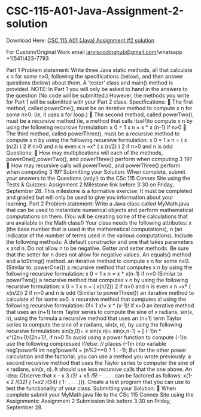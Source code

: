 # CSC-115-A01-Java-Assignment-2-solution

Download Here: [CSC 115 A01 (Java) Assignment #2 solution](https://jarviscodinghub.com/assignment/csc-115-a01-java-assignment-2-solution/)

For Custom/Original Work email jarviscodinghub@gmail.com/whatsapp +1(541)423-7793

Part 1
Problem statement:
Write three Java static methods, all that calculate x
n
for some n≥0, following the specifications (below),
and then answer questions (below) about them. A ‘tester’ class and main() method is provided.
NOTE: In Part 1 you will only be asked to hand in the answers to the question (No code will be
submitted.) However, the methods you write for Part 1 will be submitted with your Part 2 class.
Specifications:
 The first method, called powerOne(), must be an iterative method to compute x
n
for some n≥0.
(ie, it uses a for loop.)
 The second method, called powerTwo(), must be a recursive method (ie, a method that calls
itself)to compute x
n
by using the following recursive formulation:
x
0
= 1
x
n
= x * x
(n-1)
if n>0
 The third method, called powerThree(), must be a recursive method to compute x
n
by using the
following recursive formulation:
x
0
= 1
x
n
= ( x
(n/2)
)
2
if n>0 and n is even
x
n
=x* ( x
(n/2)
)
2
if n>0 and n is odd
Questions:
 How may multiplications will each of the methods, powerOne(),powerTwo(), and
powerThree() perform when computing 3
19?
 How may recursive calls will powerTwo(), and powerThree() perform when computing 3
19?
Submitting your Solution:
When complete, submit your answers to the Questions (only!) to the CSc 115 Connex Site using the
Tests & Quizzes: Assignment 2 Milestone link before 3:30 on Friday, September 28.
This milestone is a formative exercise: It must be completed and graded but will only be used to give you information about
your learning.
Part 2
Problem statement:
Write a Java class called MyMath.java that can be used to instantiate numerical objects and perform
mathematical computations on them. (You will be creating some of the calculations that are available in
the Math class!)
Your class needs the following attributes:
x (the base number that is used in the mathematical computations), n (an indicator of the number of
terms used in the various computations).
Include the following methods:
A default constructor and one that takes parameters x and n. Do not allow n to be negative.
Getter and setter methods. Be sure that the setter for n does not allow for negative values.
An equals() method and a toString() method.
an iterative method to compute x
n
for some n≥0. (Similar to: powerOne())
a recursive method that computes x
n
by using the following recursive formulation:
x
0
= 1
x
n
= x * x(n-1)
if n>0
(Similar to powerTwo())
a recursive method that computes x
n
by using the following recursive formulation:
x
0
= 1
x
n
= ( x(n/2))
2
if n>0 and n is even
x
n
=x* ( x(n/2))
2
if n>0 and n is odd
(Similar to powerThree())
an iterative method to calculate x! for some x≥0.
a recursive method that computes x! using the following recursive formulation:
0!= 1
x!= x * (x-1)! if x>0
an iterative method that uses an (n+1) term Taylor series to compute the sine of x radians, sin(x, n),
using the formula
a recursive method that uses an (n+1) term Taylor series to compute the sine of x radians, sin(x, n),
by using the following recursive formulation:
sin(x,0)= x
sin(x,n)= sin(x,n-1) + [ (-1)n * x^(2*n+1)/(2*n+1)!, if n>0
To avoid using a power function to compute (-1)n use the following compressed if/else:
// places (-1)n into variable neg1powerN
int neg1powerN = (n%2==0 ? 1 : -1);
But for the other power calculation and the factorial, you can use a method you wrote
previously.
a second recursive method that uses the Taylor series to computer the sine of x radians, sin(x, n). It
should use less recursive calls that the one above. An idea: Observe that x – x
3
/3! + x5
/5! – . . . . can
be factored as follows: x(1-x
2
/(3*2) ( 1+x2
/(5*4) ( 1- . . . .))).
Create a test program that you can use to test the functionality of your class.
Submitting your Solution:
 When complete submit your MyMath.java file to the CSc 115 Connex Site using the Assignments:
Assignment 2 Submission link before 3:30 on Friday, September 28.

